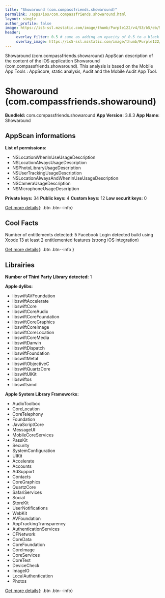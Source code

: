 ```yaml
---
title: "Showaround (com.compassfriends.showaround)"
permalink: /apps/ios/com.compassfriends.showaround.html
layout: single
author_profile: false
image: https://is5-ssl.mzstatic.com/image/thumb/Purple122/v4/53/b5/eb/53b5eb73-d94b-03e0-55e5-cee6fd61910a/AppIcon-0-0-1x_U007emarketing-0-0-0-7-0-0-sRGB-0-0-0-GLES2_U002c0-512MB-85-220-0-0.png/512x512bb.jpg
header: 
     overlay_filter: 0.5 # same as adding an opacity of 0.5 to a black background
     overlay_image: https://is5-ssl.mzstatic.com/image/thumb/Purple122/v4/53/b5/eb/53b5eb73-d94b-03e0-55e5-cee6fd61910a/AppIcon-0-0-1x_U007emarketing-0-0-0-7-0-0-sRGB-0-0-0-GLES2_U002c0-512MB-85-220-0-0.png/512x512bb.jpg
---
```

Showaround (com.compassfriends.showaround) AppScan description of the content of the iOS application Showaround (com.compassfriends.showaround). This analysis is based on the Mobile App Tools : AppScore, static analysis, Audit and the Mobile Audit App Tool.

# Showaround (com.compassfriends.showaround)

**BundleId:** com.compassfriends.showaround
**App Version:** 3.8.3
**App Name:** Showaround


## AppScan informations 

**List of permissions:** 
- NSLocationWhenInUseUsageDescription
- NSLocationAlwaysUsageDescription
- NSPhotoLibraryUsageDescription
- NSUserTrackingUsageDescription
- NSLocationAlwaysAndWhenInUseUsageDescription
- NSCameraUsageDescription
- NSMicrophoneUsageDescription
  
  
**Private keys:** 34
**Public keys:** 4
**Custom keys:** 12
**Low securit keys:** 0
  
[Get more details](/pricing.html){: .btn .btn--info}

## Cool Facts

Number of entitlements detected: 5
Facebook Login detected
build using Xcode 13
at least 2 entitlemented features (strong iOS integration)
  
[Get more details](/pricing.html){: .btn .btn--info }

## Librairies 
**Number of Third Party Library detected:** 1


**Apple dylibs:**
- libswiftAVFoundation
- libswiftAccelerate
- libswiftCore
- libswiftCoreAudio
- libswiftCoreFoundation
- libswiftCoreGraphics
- libswiftCoreImage
- libswiftCoreLocation
- libswiftCoreMedia
- libswiftDarwin
- libswiftDispatch
- libswiftFoundation
- libswiftMetal
- libswiftObjectiveC
- libswiftQuartzCore
- libswiftUIKit
- libswiftos
- libswiftsimd


**Apple System Library Frameworks:**
- AudioToolbox
- CoreLocation
- CoreTelephony
- Foundation
- JavaScriptCore
- MessageUI
- MobileCoreServices
- PassKit
- Security
- SystemConfiguration
- UIKit
- Accelerate
- Accounts
- AdSupport
- Contacts
- CoreGraphics
- QuartzCore
- SafariServices
- Social
- StoreKit
- UserNotifications
- WebKit
- AVFoundation
- AppTrackingTransparency
- AuthenticationServices
- CFNetwork
- CoreData
- CoreFoundation
- CoreImage
- CoreServices
- CoreText
- DeviceCheck
- ImageIO
- LocalAuthentication
- Photos


  
[Get more details](/pricing.html){: .btn .btn--info}

